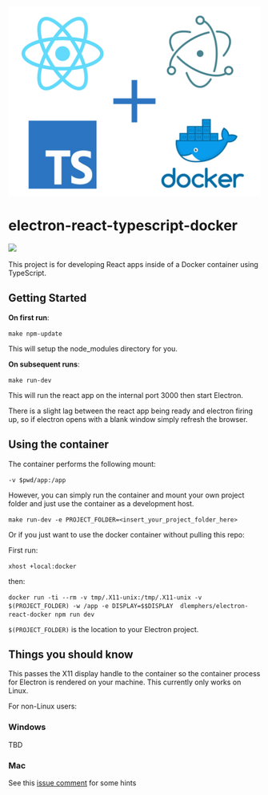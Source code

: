 <p align="center">
<img src="docs/images/logo.png"></img>
</p>

# electron-react-typescript-docker

<img src="https://img.shields.io/docker/build/dlemphers/electron-react-docker.svg"></img>

This project is for developing React apps inside of a Docker container using TypeScript. 

## Getting Started

**On first run**:

`make npm-update`

This will setup the node_modules directory for you.

**On subsequent runs**:

`make run-dev`

This will run the react app on the internal port 3000 then start Electron.

There is a slight lag between the react app being ready and electron firing up, so if electron opens with a blank window simply refresh the browser. 

## Using the container

The container performs the following mount:

`-v $pwd/app:/app`

However, you can simply run the container and mount your own project folder and just use the container as a development host. 

`make run-dev -e PROJECT_FOLDER=<insert_your_project_folder_here>`

Or if you just want to use the docker container without pulling this repo:

First run:

`xhost +local:docker`

then:

`docker run -ti --rm -v tmp/.X11-unix:/tmp/.X11-unix -v $(PROJECT_FOLDER) -w /app -e DISPLAY=$$DISPLAY  dlemphers/electron-react-docker npm run dev
`

`$(PROJECT_FOLDER)` is the location to your Electron project.

## Things you should know

This passes the X11 display handle to the container so the container process for Electron is rendered on your machine. This currently only works on Linux.

For non-Linux users:

### Windows

TBD

### Mac

See this [issue comment](https://github.com/moby/moby/issues/8710#issuecomment-315397071) for some hints 